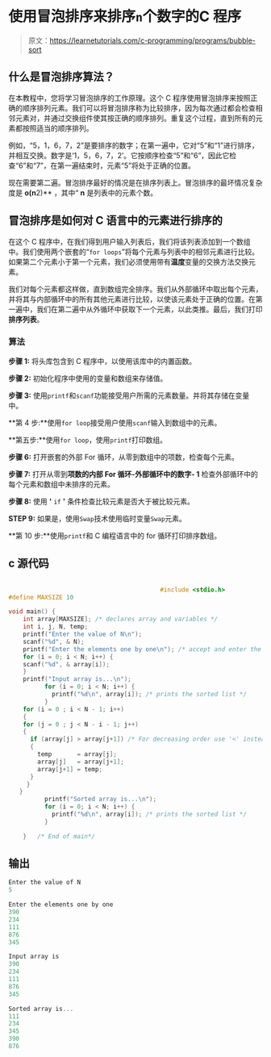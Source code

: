 # 使用冒泡排序来排序`n`个数字的C 程序

> 原文：<https://learnetutorials.com/c-programming/programs/bubble-sort>

## 什么是冒泡排序算法？

在本教程中，您将学习冒泡排序的工作原理。这个 C 程序使用冒泡排序来按照正确的顺序排列元素。我们可以将冒泡排序称为比较排序，因为每次通过都会检查相邻元素对，并通过交换组件使其按正确的顺序排列。重复这个过程，直到所有的元素都按照适当的顺序排列。

例如，“5，1，6，7，2”是要排序的数字；在第一遍中，它对“5”和“1”进行排序，并相互交换。数字是‘1，5，6，7，2’。它按顺序检查“5”和“6”，因此它检查“6”和“7”，在第一遍结束时，元素“5”将处于正确的位置。

现在需要第二遍。冒泡排序最好的情况是在排序列表上。冒泡排序的最坏情况复杂度是 **o(n**2)** ，其中“ **n** 是列表中的元素个数。

## 冒泡排序是如何对 C 语言中的元素进行排序的

在这个 C 程序中，在我们得到用户输入列表后，我们将该列表添加到一个数组中。我们使用两个嵌套的“`for loops`”将每个元素与列表中的相邻元素进行比较。如果第二个元素小于第一个元素，我们必须使用带有**温度**变量的交换方法交换元素。

我们对每个元素都这样做，直到数组完全排序。我们从外部循环中取出每个元素，并将其与内部循环中的所有其他元素进行比较，以使该元素处于正确的位置。在第一遍中，我们在第二遍中从外循环中获取下一个元素，以此类推。最后，我们打印**排序列表**。

### 算法

**步骤 1:** 将头库包含到 C 程序中，以使用该库中的内置函数。

**步骤 2:** 初始化程序中使用的变量和数组来存储值。

**步骤 3:** 使用`printf`和`scanf`功能接受用户所需的元素数量。并将其存储在变量中。

**第 4 步:**使用`for loop`接受用户使用`scanf`输入到数组中的元素。

**第五步:**使用`for loop`，使用`printf`打印数组。

**步骤 6:** 打开嵌套的外部 For 循环，从零到数组中的项数，检查每个元素。

**步骤 7:** 打开从零到**项数的内部 For 循环-外部循环中的数字- 1** 检查外部循环中的每个元素和数组中未排序的元素。

**步骤 8:** 使用 **'** `if` **'** 条件检查比较元素是否大于被比较元素。

**STEP 9:** 如果是，使用`Swap`技术使用临时变量`Swap`元素。

**第 10 步:**使用`printf`和 C 编程语言中的 for 循环打印排序数组。

## c 源代码

```c

                                          #include <stdio.h>
#define MAXSIZE 10

void main() {
    int array[MAXSIZE]; /* declares array and variables */
    int i, j, N, temp;
    printf("Enter the value of N\n");
    scanf("%d", & N);
    printf("Enter the elements one by one\n"); /* accept and enter the list elements into a array  */
    for (i = 0; i < N; i++) {
    scanf("%d", & array[i]);
    }
    printf("Input array is...\n");
          for (i = 0; i < N; i++) {
            printf("%d\n", array[i]); /* prints the sorted list */
          }
    for (i = 0 ; i < N - 1; i++)
    {
    for (j = 0 ; j < N - i - 1; j++)
    {
      if (array[j] > array[j+1]) /* For decreasing order use '<' instead of '>' */
      {
        temp       = array[j];
        array[j]   = array[j+1];
        array[j+1] = temp;
      }
     }
   }
          printf("Sorted array is...\n");
          for (i = 0; i < N; i++) {
            printf("%d\n", array[i]); /* prints the sorted list */
          }

    }   /* End of main*/

```

## 输出

```c
Enter the value of N
5

Enter the elements one by one
390
234
111
876
345

Input array is
390
234
111
876
345

Sorted array is...
111
234
345
390
876
```